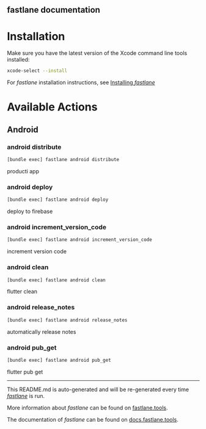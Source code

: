 fastlane documentation
----

# Installation

Make sure you have the latest version of the Xcode command line tools installed:

```sh
xcode-select --install
```

For _fastlane_ installation instructions, see [Installing _fastlane_](https://docs.fastlane.tools/#installing-fastlane)

# Available Actions

## Android

### android distribute

```sh
[bundle exec] fastlane android distribute
```

producti app

### android deploy

```sh
[bundle exec] fastlane android deploy
```

deploy to firebase

### android increment_version_code

```sh
[bundle exec] fastlane android increment_version_code
```

increment version code

### android clean

```sh
[bundle exec] fastlane android clean
```

flutter clean

### android release_notes

```sh
[bundle exec] fastlane android release_notes
```

automatically release notes

### android pub_get

```sh
[bundle exec] fastlane android pub_get
```

flutter pub get

----

This README.md is auto-generated and will be re-generated every time [_fastlane_](https://fastlane.tools) is run.

More information about _fastlane_ can be found on [fastlane.tools](https://fastlane.tools).

The documentation of _fastlane_ can be found on [docs.fastlane.tools](https://docs.fastlane.tools).
